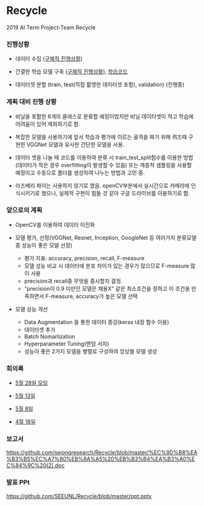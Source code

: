 # Recycle
2019 AI Term Project-Team Recycle

### 진행상황
* 데이터 수집 ([구체적 진행상황](https://github.com/SEEUNL/Recycle/issues/13))


* 간결한 학습 모델 구축 ([구체적 진행상황](https://github.com/SEEUNL/Recycle/issues/14)), [학습코드](https://github.com/SEEUNL/Recycle/blob/master/Untitled24_ipynb%EC%9D%98_%EC%82%AC%EB%B3%B8.ipynb)


* 데이터셋 분할 (train, test(직접 촬영한 데이터셋 포함), validation) (진행중)

### 계획 대비 진행 상황
* 비닐을 포함한 6개의 클래스로 분류할 예정이었지만 비닐 데이터셋이 적고 학습에 어려움이 있어 제외하기로 함. 


* 복잡한 모델을 사용하기에 앞서 학습과 평가에 이르는 골격을 짜기 위해 퀴즈때 구현한 VGGNet 모델과 유사한 간단한 모델을 사용.


* 데이터 셋을 나눌 때 코드를 이용하여 분류 시 train_test_split함수를 이용한 방법(데이터가 작은 경우 overfitting이 발생할 수 있음) 또는 계층적 샘플링을 사용할 예정이고 수동으로 폴더를 생성하여 나누는 방법과 고민 중.

* 라즈베리 파이는 사용하지 않기로 했음. openCV부분에서 실시간으로 카메라에 인식시키기로 했으나, 실제적 구현이 힘들 것 같아 구글 드라이브를 이용하기로 함.

### 앞으로의 계획
* OpenCV를 이용하여 데이터 이진화

* 모델 평가, 선정(VGGNet, Resnet, Inception, GoogleNet 등 여러가지 분류모델중 성능이 좋은 모델 선정)
  * 평가 지표: accuracy, precision, recall, F-measure 
  * 모델 성능 비교 시 데이터에 분포 차이가 있는 경우가 많으므로 F-measure 많이 사용
  * precision과 recall중 무엇을 중시할지 결정.
  * "precision이 0.9 미만인 모델은 채용X" 같은 최소조건을 정하고 이 조건을 만족하면서 F-measure, accuracy가 높은 모델 선택
  
   
* 모델 성능 개선
  * Data Augmentation 을 통한 데이터 증강(keras 내장 함수 이용)
  * 데이터셋 추가 
  * Batch Nomarlization
  * Hyperparameter Tuning(랜덤 서치)
  * 성능이 좋은 2가지 모델을 병렬로 구성하여 앙상블 모델 생성 

  
### 회의록
* [5월 28일 모임](https://github.com/SEEUNL/Recycle/issues/15)


* [5월 13일](https://github.com/SEEUNL/Recycle/issues/10)


* [5월 8일](https://github.com/SEEUNL/Recycle/issues/5)


* [4월 18일](https://github.com/SEEUNL/Recycle/issues/1)

### 보고서
https://github.com/sejongresearch/Recycle/blob/master/%EC%9D%B8%EA%B3%B5%EC%A7%80%EB%8A%A5%20%EB%B3%B4%EA%B3%A0%EC%84%9C%20(2).doc

### 발표 PPt
https://github.com/SEEUNL/Recycle/blob/master/ppt.pptx
